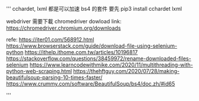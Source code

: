 '''
cchardet, lxml 都是可以加速 bs4 的套件
要先 pip3 install cchardet lxml

webdriver 需要下載 chromedriver
dowload link: https://chromedriver.chromium.org/downloads

refe:
https://iter01.com/568912.html
https://www.browserstack.com/guide/download-file-using-selenium-python
https://ithelp.ithome.com.tw/articles/10196817
https://stackoverflow.com/questions/38459972/rename-downloaded-files-selenium
https://www.learncodewithmike.com/2020/11/multithreading-with-python-web-scraping.html
https://thehftguy.com/2020/07/28/making-beautifulsoup-parsing-10-times-faster/
https://www.crummy.com/software/BeautifulSoup/bs4/doc.zh/#id65

'''